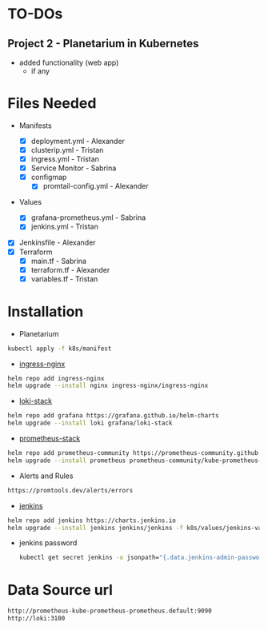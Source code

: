 # TO-DOs

## Project 2 - Planetarium in Kubernetes

- added functionality (web app)
  - if any

# Files Needed

- Manifests

  - [x] deployment.yml - Alexander
  - [x] clusterip.yml - Tristan
  - [x] ingress.yml - Tristan
  - [x] Service Monitor - Sabrina
  - [x] configmap
    - [x] promtail-config.yml - Alexander

- Values

  - [x] grafana-prometheus.yml - Sabrina
  - [x] jenkins.yml - Tristan

- [x] Jenkinsfile - Alexander
- [x] Terraform
  - [x] main.tf - Sabrina
  - [x] terraform.tf - Alexander
  - [x] variables.tf - Tristan

# Installation

- Planetarium

```bash
kubectl apply -f k8s/manifest
```

- [ingress-nginx](https://github.com/kubernetes/ingress-nginx/tree/main/charts/ingress-nginx)

```bash
helm repo add ingress-nginx
helm upgrade --install nginx ingress-nginx/ingress-nginx
```

- [loki-stack](https://github.com/grafana/helm-charts/tree/main/charts/loki-stack)

```bash
helm repo add grafana https://grafana.github.io/helm-charts
helm upgrade --install loki grafana/loki-stack
```

- [prometheus-stack](https://github.com/prometheus-community/helm-charts/tree/main/charts/kube-prometheus-stack)

```bash
helm repo add prometheus-community https://prometheus-community.github.io/helm-charts
helm upgrade --install prometheus prometheus-community/kube-prometheus-stack -f k8s/values/prometheus-grafana-values.yml
```

- Alerts and Rules

```bash
https://promtools.dev/alerts/errors
```

- [jenkins](https://github.com/jenkinsci/helm-charts/tree/main/charts/jenkins)

```bash
helm repo add jenkins https://charts.jenkins.io
helm upgrade --install jenkins jenkins/jenkins -f k8s/values/jenkins-values.yml
```

- jenkins password

  ```bash
  kubectl get secret jenkins -o jsonpath="{.data.jenkins-admin-password}" | base64 --decode ; echo
  ```

# Data Source url

```bash
http://prometheus-kube-prometheus-prometheus.default:9090
http://loki:3100
```
